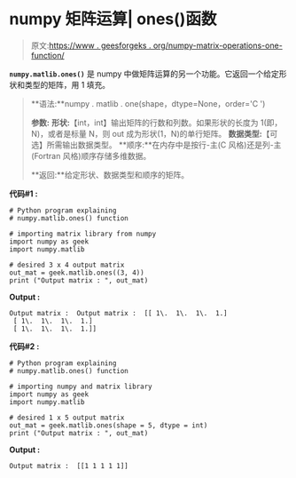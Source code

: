 # numpy 矩阵运算| ones()函数

> 原文:[https://www . geesforgeks . org/numpy-matrix-operations-one-function/](https://www.geeksforgeeks.org/numpy-matrix-operations-ones-function/)

**`numpy.matlib.ones()`** 是 numpy 中做矩阵运算的另一个功能。它返回一个给定形状和类型的矩阵，用 1 填充。

> **语法:**numpy . matlib . one(shape，dtype=None，order='C ')
> 
> **参数:**
> **形状:**【int，int】输出矩阵的行数和列数。如果形状的长度为 1(即，N)，或者是标量 N，则 out 成为形状(1，N)的单行矩阵。
> **数据类型:**【可选】所需输出数据类型。
> **顺序:**在内存中是按行-主(C 风格)还是列-主(Fortran 风格)顺序存储多维数据。
> 
> **返回:**给定形状、数据类型和顺序的矩阵。

**代码#1 :**

```
# Python program explaining
# numpy.matlib.ones() function

# importing matrix library from numpy
import numpy as geek
import numpy.matlib

# desired 3 x 4 output matrix 
out_mat = geek.matlib.ones((3, 4)) 
print ("Output matrix : ", out_mat) 
```

**Output :**

```
Output matrix :  Output matrix :  [[ 1\.  1\.  1\.  1.]
 [ 1\.  1\.  1\.  1.]
 [ 1\.  1\.  1\.  1.]]

```

**代码#2 :**

```
# Python program explaining
# numpy.matlib.ones() function

# importing numpy and matrix library
import numpy as geek
import numpy.matlib

# desired 1 x 5 output matrix 
out_mat = geek.matlib.ones(shape = 5, dtype = int) 
print ("Output matrix : ", out_mat) 
```

**Output :**

```
Output matrix :  [[1 1 1 1 1]]

```